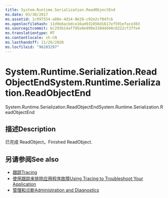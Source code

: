 ```yaml
---
title: System.Runtime.Serialization.ReadObjectEnd
ms.date: 03/30/2017
ms.assetid: 1c997554-a08e-4d14-8628-c92e2cf84fcb
ms.openlocfilehash: 11d9e6acbdce16ad932856d1617ef591eface303
ms.sourcegitcommit: bc293b14af795e0e999e3304dd40c0222cf2ffe4
ms.translationtype: MT
ms.contentlocale: zh-CN
ms.lasthandoff: 11/26/2020
ms.locfileid: "96283297"
---
```

# <a name="systemruntimeserializationreadobjectend"></a><span data-ttu-id="4d606-102">System.Runtime.Serialization.ReadObjectEnd</span><span class="sxs-lookup"><span data-stu-id="4d606-102">System.Runtime.Serialization.ReadObjectEnd</span></span>

<span data-ttu-id="4d606-103">System.Runtime.Serialization.ReadObjectEnd</span><span class="sxs-lookup"><span data-stu-id="4d606-103">System.Runtime.Serialization.ReadObjectEnd</span></span>  
  
## <a name="description"></a><span data-ttu-id="4d606-104">描述</span><span class="sxs-lookup"><span data-stu-id="4d606-104">Description</span></span>  

 <span data-ttu-id="4d606-105">已完成 ReadObject。</span><span class="sxs-lookup"><span data-stu-id="4d606-105">Finished ReadObject.</span></span>  
  
## <a name="see-also"></a><span data-ttu-id="4d606-106">另请参阅</span><span class="sxs-lookup"><span data-stu-id="4d606-106">See also</span></span>

- [<span data-ttu-id="4d606-107">跟踪</span><span class="sxs-lookup"><span data-stu-id="4d606-107">Tracing</span></span>](index.md)
- [<span data-ttu-id="4d606-108">使用跟踪来排除应用程序故障</span><span class="sxs-lookup"><span data-stu-id="4d606-108">Using Tracing to Troubleshoot Your Application</span></span>](using-tracing-to-troubleshoot-your-application.md)
- [<span data-ttu-id="4d606-109">管理和诊断</span><span class="sxs-lookup"><span data-stu-id="4d606-109">Administration and Diagnostics</span></span>](../index.md)
